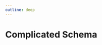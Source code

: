```yaml
---
outline: deep
---
```


<script setup lang="ts">
import TabZod from './TabZod.vue'
</script>

# Complicated Schema

<TabZod></TabZod>
